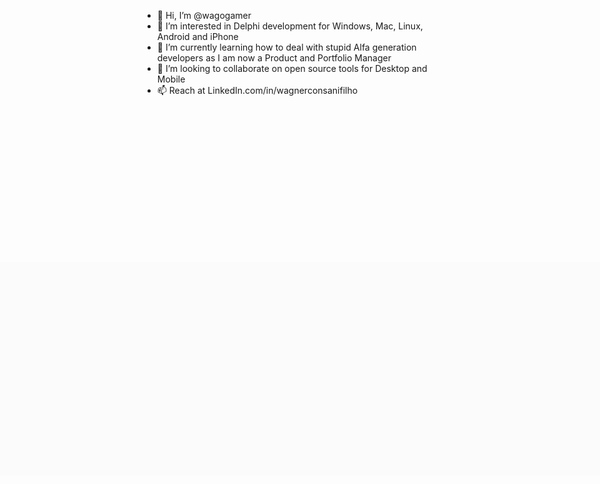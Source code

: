 - 👋 Hi, I’m @wagogamer
- 👀 I’m interested in Delphi development for Windows, Mac, Linux, Android and iPhone
- 🌱 I’m currently learning how to deal with stupid Alfa generation developers as I am now a Product and Portfolio Manager
- 💞️ I’m looking to collaborate on open source tools for Desktop and Mobile
- 📫 Reach at LinkedIn.com/in/wagnerconsanifilho 

<!---
wagogamer/wagogamer is a ✨ special ✨ repository because its `README.md` (this file) appears on your GitHub profile.
You can click the Preview link to take a look at your changes.
--->

<div style="overflow:hidden;">
  <div style="
                  width:1920px;
                  height:807px;
                  position:absolute;
                  left:0px;
                  top:0px;
                  background-image:url(https://github.com/wagogamer/wagogamer/blob/main/255941558_4291508774291194_2987004428757468783_n.jpg);
                  background-repeat:no-repeat;
                  background-size:cover;">
    <div style="
                  width:1920px;
                	height:380px;
                	position:absolute;
                	left:0px;
                	top:448px;">
      <div style="
                  width:1920px;
                	height:342px;
                	position:absolute;
                	left:0px;
                	top:19px;">
        <div style="
                  background-color:rgba(248.62500607967377, 248.62500607967377, 248.62500607967377, 0.5);
                	width:1920px;
                	height:342px;
                	position:absolute;
                	left:0px;
                	top:0px;">
        </div>
      </div>
    </div>
    <div style="
                  width:437.0550842285156px;
                	height:421px;
                	position:absolute;
                	left:741px;
                	top:381px;
                	background-image:url(https://github.com/wagogamer/wagogamer/blob/main/ProfilePictureMaker.png);
                	background-repeat:no-repeat;
                	background-size:cover;">
    </div>
  </div>
</div>
